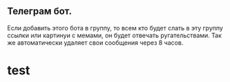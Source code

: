 ## Телеграм бот.

Если добавить этого бота в группу, то всем кто будет слать в эту группу ссылки или картинуи с мемами, он будет отвечать ругательствами. Так же автоматически удаляет свои сообщения через 8 часов.

# test
